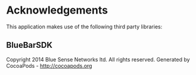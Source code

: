 # Acknowledgements
This application makes use of the following third party libraries:

## BlueBarSDK

Copyright 2014 Blue Sense Networks ltd. All rights reserved.
Generated by CocoaPods - http://cocoapods.org
